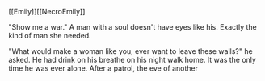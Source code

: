 [[Emily]][[NecroEmily]]

"Show me a war." A man with a soul doesn't have eyes like his. Exactly the kind of man she needed.

"What would make a woman like you, ever want to leave these walls?" he asked. He had drink on his breathe on his night walk home. It was the only time he was ever alone. After a patrol, the eve of another 